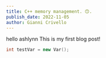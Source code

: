 ```yaml
---
title: C++ memory management. 🙃. 
publish_date: 2022-11-05
author: Gianni Crivello
---
```

hello ashlynn
This is my first blog post!

```c++
int testVar = new Var();
```
